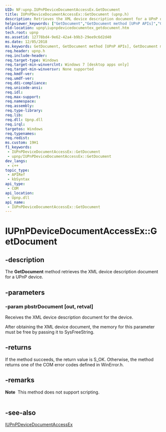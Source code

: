 ```yaml
---
UID: NF:upnp.IUPnPDeviceDocumentAccessEx.GetDocument
title: IUPnPDeviceDocumentAccessEx::GetDocument (upnp.h)
description: Retrieves the XML device description document for a UPnP device.
helpviewer_keywords: ["GetDocument","GetDocument method [UPnP APIs]","GetDocument method [UPnP APIs]","IUPnPDeviceDocumentAccessEx interface","IUPnPDeviceDocumentAccessEx interface [UPnP APIs]","GetDocument method","IUPnPDeviceDocumentAccessEx.GetDocument","IUPnPDeviceDocumentAccessEx::GetDocument","upnp.iupnpdevicedocumentex_getdocument","upnp/IUPnPDeviceDocumentAccessEx::GetDocument"]
old-location: upnp\iupnpdevicedocumentex_getdocument.htm
tech.root: upnp
ms.assetid: 12778bd4-9e62-42a4-b9b3-29ee9c6d2d40
ms.date: 12/05/2018
ms.keywords: GetDocument, GetDocument method [UPnP APIs], GetDocument method [UPnP APIs],IUPnPDeviceDocumentAccessEx interface, IUPnPDeviceDocumentAccessEx interface [UPnP APIs],GetDocument method, IUPnPDeviceDocumentAccessEx.GetDocument, IUPnPDeviceDocumentAccessEx::GetDocument, upnp.iupnpdevicedocumentex_getdocument, upnp/IUPnPDeviceDocumentAccessEx::GetDocument
req.header: upnp.h
req.include-header: 
req.target-type: Windows
req.target-min-winverclnt: Windows 7 [desktop apps only]
req.target-min-winversvr: None supported
req.kmdf-ver: 
req.umdf-ver: 
req.ddi-compliance: 
req.unicode-ansi: 
req.idl: 
req.max-support: 
req.namespace: 
req.assembly: 
req.type-library: 
req.lib: 
req.dll: Upnp.dll
req.irql: 
targetos: Windows
req.typenames: 
req.redist: 
ms.custom: 19H1
f1_keywords:
 - IUPnPDeviceDocumentAccessEx::GetDocument
 - upnp/IUPnPDeviceDocumentAccessEx::GetDocument
dev_langs:
 - c++
topic_type:
 - APIRef
 - kbSyntax
api_type:
 - COM
api_location:
 - Upnp.dll
api_name:
 - IUPnPDeviceDocumentAccessEx::GetDocument
---
```


# IUPnPDeviceDocumentAccessEx::GetDocument


## -description

The <b>GetDocument</b> method retrieves the XML device description document for a UPnP device.

## -parameters

### -param pbstrDocument [out, retval]

Receives the XML device description document for the device.

After obtaining the XML device document, the memory for this parameter must be free by passing it to SysFreeString.

## -returns

If the method succeeds, the return value is S_OK. Otherwise, the method returns one of the COM error codes defined in WinError.h.

## -remarks

<div class="alert"><b>Note</b>  This method does not support scripting.</div>
<div> </div>

## -see-also

<a href="/windows/desktop/api/upnp/nn-upnp-iupnpdevicedocumentaccessex">IUPnPDeviceDocumentAccessEx</a>

